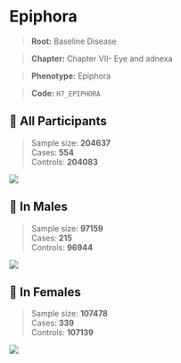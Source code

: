 # Epiphora

> **Root:** Baseline Disease  

> **Chapter:** Chapter VII- Eye and adnexa  

> **Phenotype:** Epiphora  

> **Code:** `H7_EPIPHORA`

## 🧪 All Participants  
> Sample size: **204637**  
> Cases: **554**  
> Controls: **204083**
<img src="/Disease/Figures/ALL/Incidence/H7_EPIPHORA.png"/>
<CsvTable src="/public/Disease/Data/ALL/Incidence/COX_H7_EPIPHORA.csv" label="🔍 View full results" />

## 👨 In Males  
> Sample size: **97159**  
> Cases: **215**  
> Controls: **96944**
<img src="/Disease/Figures/Male/Incidence/H7_EPIPHORA.png"/>
<CsvTable src="/public/Disease/Data/Male/Incidence/COX_H7_EPIPHORA.csv" label="🔍 View full results" />

## 👩 In Females  
> Sample size: **107478**  
> Cases: **339**  
> Controls: **107139**
<img src="/Disease/Figures/Female/Incidence/H7_EPIPHORA.png"/>
<CsvTable src="/public/Disease/Data/Female/Incidence/COX_H7_EPIPHORA.csv" label="🔍 View full results" />
